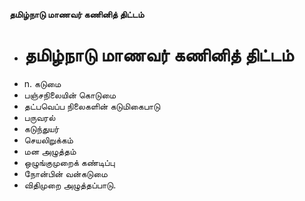 **தமிழ்நாடு மாணவர் கணினித் திட்டம்**
- # தமிழ்நாடு மாணவர் கணினித் திட்டம்
- n. கடுமை
- பஞ்சநிலையின் கொடுமை
- தட்பவெப்ப நிலைகளின் கடுமிகைபாடு
- பருவரல்
- கடுந்துயர்
- செயலிறுக்கம்
- மன அழுத்தம்
- ஒழுங்குமுறைக் கண்டிப்பு
- நோன்பின் வன்கடுமை
- விதிமுறை அழுத்தப்பாடு.

